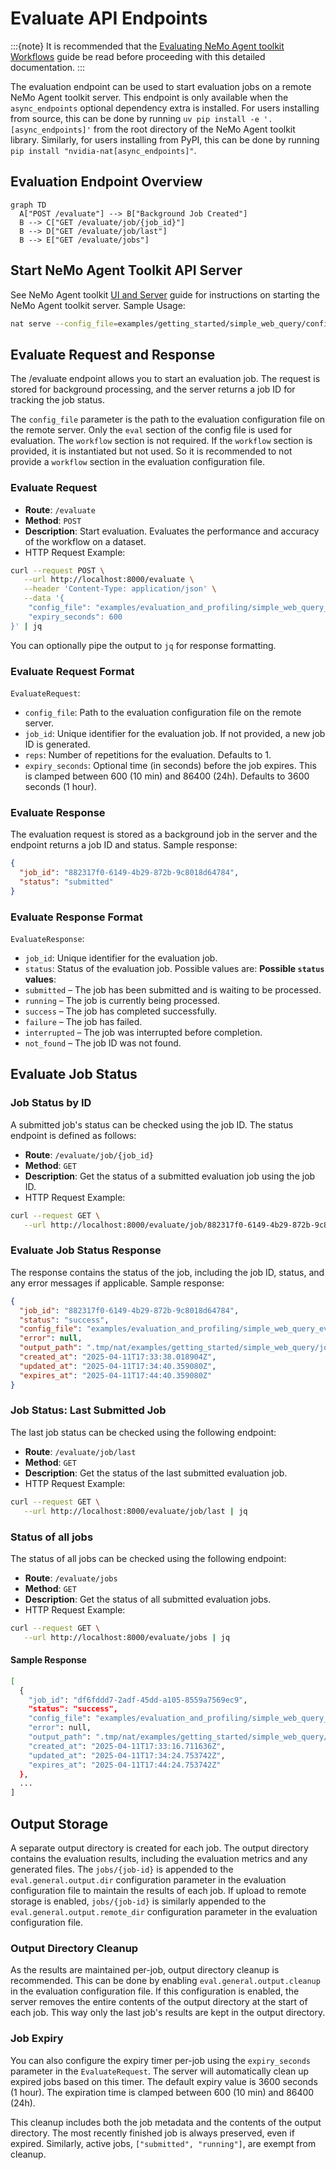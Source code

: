 <!--
SPDX-FileCopyrightText: Copyright (c) 2024-2025, NVIDIA CORPORATION & AFFILIATES. All rights reserved.
SPDX-License-Identifier: Apache-2.0

Licensed under the Apache License, Version 2.0 (the "License");
you may not use this file except in compliance with the License.
You may obtain a copy of the License at

http://www.apache.org/licenses/LICENSE-2.0

Unless required by applicable law or agreed to in writing, software
distributed under the License is distributed on an "AS IS" BASIS,
WITHOUT WARRANTIES OR CONDITIONS OF ANY KIND, either express or implied.
See the License for the specific language governing permissions and
limitations under the License.
-->

# Evaluate API Endpoints
:::{note}
It is recommended that the [Evaluating NeMo Agent toolkit Workflows](./evaluate.md) guide be read before proceeding with this detailed documentation.
:::

The evaluation endpoint can be used to start evaluation jobs on a remote NeMo Agent toolkit server. This endpoint is only available when the `async_endpoints` optional dependency extra is installed. For users installing from source, this can be done by running `uv pip install -e '.[async_endpoints]'` from the root directory of the NeMo Agent toolkit library. Similarly, for users installing from PyPI, this can be done by running `pip install "nvidia-nat[async_endpoints]"`.

## Evaluation Endpoint Overview
```mermaid
graph TD
  A["POST /evaluate"] --> B["Background Job Created"]
  B --> C["GET /evaluate/job/{job_id}"]
  B --> D["GET /evaluate/job/last"]
  B --> E["GET /evaluate/jobs"]
```

## Start NeMo Agent Toolkit API Server
See NeMo Agent toolkit [UI and Server](./../quick-start/launching-ui.md) guide for instructions on starting the NeMo Agent toolkit server.
Sample Usage:
```bash
nat serve --config_file=examples/getting_started/simple_web_query/configs/config.yml
```

## Evaluate Request and Response
The /evaluate endpoint allows you to start an evaluation job. The request is stored for background processing, and the server returns a job ID for tracking the job status.

The `config_file` parameter is the path to the evaluation configuration file on the remote server. Only the `eval` section of the config file is used for evaluation. The `workflow` section is not required. If the `workflow` section is provided, it is instantiated but not used. So it is recommended to not provide a `workflow` section in the evaluation configuration file.

### Evaluate Request
- **Route**: `/evaluate`
- **Method**: `POST`
- **Description**: Start evaluation. Evaluates the performance and accuracy of the workflow on a dataset.
- HTTP Request Example:
```bash
curl --request POST \
   --url http://localhost:8000/evaluate \
   --header 'Content-Type: application/json' \
   --data '{
    "config_file": "examples/evaluation_and_profiling/simple_web_query_eval/configs/eval_only_config.yml",
    "expiry_seconds": 600
}' | jq
```
You can optionally pipe the output to `jq` for response formatting.

### Evaluate Request Format
`EvaluateRequest`:
- `config_file`: Path to the evaluation configuration file on the remote server.
- `job_id`: Unique identifier for the evaluation job. If not provided, a new job ID is generated.
- `reps`: Number of repetitions for the evaluation. Defaults to 1.
- `expiry_seconds`: Optional time (in seconds) before the job expires. This is clamped between 600 (10 min) and 86400 (24h). Defaults to 3600 seconds (1 hour).

### Evaluate Response
The evaluation request is stored as a background job in the server and the endpoint returns a job ID and status. Sample response:
```json
{
  "job_id": "882317f0-6149-4b29-872b-9c8018d64784",
  "status": "submitted"
}
```

### Evaluate Response Format
`EvaluateResponse`:
- `job_id`: Unique identifier for the evaluation job.
- `status`: Status of the evaluation job. Possible values are:
**Possible `status` values**:
- `submitted` – The job has been submitted and is waiting to be processed.
- `running` – The job is currently being processed.
- `success` – The job has completed successfully.
- `failure` – The job has failed.
- `interrupted` – The job was interrupted before completion.
- `not_found` – The job ID was not found.


## Evaluate Job Status
### Job Status by ID
A submitted job's status can be checked using the job ID. The status endpoint is defined as follows:
- **Route**: `/evaluate/job/{job_id}`
- **Method**: `GET`
- **Description**: Get the status of a submitted evaluation job using the job ID.
- HTTP Request Example:
```bash
curl --request GET \
   --url http://localhost:8000/evaluate/job/882317f0-6149-4b29-872b-9c8018d64784 | jq
```

### Evaluate Job Status Response
The response contains the status of the job, including the job ID, status, and any error messages if applicable. Sample response:
```json
{
  "job_id": "882317f0-6149-4b29-872b-9c8018d64784",
  "status": "success",
  "config_file": "examples/evaluation_and_profiling/simple_web_query_eval/configs/eval_only_config.yml",
  "error": null,
  "output_path": ".tmp/nat/examples/getting_started/simple_web_query/jobs/882317f0-6149-4b29-872b-9c8018d64784",
  "created_at": "2025-04-11T17:33:38.018904Z",
  "updated_at": "2025-04-11T17:34:40.359080Z",
  "expires_at": "2025-04-11T17:44:40.359080Z"
}
```

### Job Status: Last Submitted Job
The last job status can be checked using the following endpoint:
- **Route**: `/evaluate/job/last`
- **Method**: `GET`
- **Description**: Get the status of the last submitted evaluation job.
- HTTP Request Example:
```bash
curl --request GET \
   --url http://localhost:8000/evaluate/job/last | jq
```

### Status of all jobs
The status of all jobs can be checked using the following endpoint:
- **Route**: `/evaluate/jobs`
- **Method**: `GET`
- **Description**: Get the status of all submitted evaluation jobs.
- HTTP Request Example:
```bash
curl --request GET \
   --url http://localhost:8000/evaluate/jobs | jq
```

#### Sample Response
```bash
[
  {
    "job_id": "df6fddd7-2adf-45dd-a105-8559a7569ec9",
    "status": "success",
    "config_file": "examples/evaluation_and_profiling/simple_web_query_eval/configs/eval_only_config.yml",
    "error": null,
    "output_path": ".tmp/nat/examples/getting_started/simple_web_query/jobs/df6fddd7-2adf-45dd-a105-8559a7569ec9",
    "created_at": "2025-04-11T17:33:16.711636Z",
    "updated_at": "2025-04-11T17:34:24.753742Z",
    "expires_at": "2025-04-11T17:44:24.753742Z"
  },
  ...
]
```

## Output Storage
A separate output directory is created for each job. The output directory contains the evaluation results, including the evaluation metrics and any generated files. The `jobs/{job-id}` is appended to the `eval.general.output.dir` configuration parameter in the evaluation configuration file to maintain the results of each job. If upload to remote storage is enabled, `jobs/{job-id}` is similarly appended to the `eval.general.output.remote_dir` configuration parameter in the evaluation configuration file.

### Output Directory Cleanup
As the results are maintained per-job, output directory cleanup is recommended. This can be done by enabling `eval.general.output.cleanup` in the evaluation configuration file. If this configuration is enabled, the server removes the entire contents of the output directory at the start of each job. This way only the last job's results are kept in the output directory.

### Job Expiry
You can also configure the expiry timer per-job using the `expiry_seconds` parameter in the `EvaluateRequest`. The server will automatically clean up expired jobs based on this timer. The default expiry value is 3600 seconds (1 hour). The expiration time is clamped between 600 (10 min) and 86400 (24h).

This cleanup includes both the job metadata and the contents of the output directory. The most recently finished job is always preserved, even if expired. Similarly, active jobs, `["submitted", "running"]`, are exempt from cleanup.
